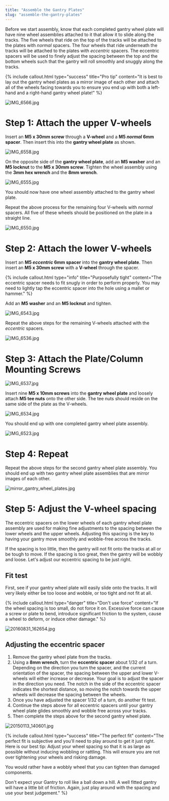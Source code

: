 ```yaml
---
title: "Assemble the Gantry Plates"
slug: "assemble-the-gantry-plates"
---
```


Before we start assembly, know that each completed gantry wheel plate will have nine wheel assemblies attached to it that allow it to slide along the tracks. The five wheels that ride on the top of the tracks will be attached to the plates with *normal* spacers. The four wheels that ride underneath the tracks will be attached to the plates with *eccentric* spacers. The eccentric spacers will be used to finely adjust the spacing between the top and the bottom wheels such that the gantry will roll smoothly and snuggly along the tracks.

{%
include callout.html
type="success"
title="Pro tip"
content="It is best to lay out the gantry wheel plates as a mirror image of each other and attach all of the wheels facing towards you to ensure you end up with both a left-hand and a right-hand gantry wheel plate!"
%}



![IMG_6566.jpg](_images/IMG_6566.jpg)

# Step 1: Attach the upper V-wheels
Insert an **M5 x 30mm screw** through a **V-wheel** and a **M5 *normal* 6mm spacer**. Then insert this into the **gantry wheel plate** as shown.

![IMG_6558.jpg](_images/IMG_6558.jpg)

On the opposite side of the **gantry wheel plate**, add an **M5 washer** and an **M5 locknut** to the **M5 x 30mm screw**. Tighten the wheel assembly using the **3mm hex wrench** and the **8mm wrench**.

![IMG_6555.jpg](_images/IMG_6555.jpg)

You should now have one wheel assembly attached to the gantry wheel plate.

Repeat the above process for the remaining four V-wheels with *normal* spacers. All five of these wheels should be positioned on the plate in a straight line.

![IMG_6550.jpg](_images/IMG_6550.jpg)

# Step 2: Attach the lower V-wheels
Insert an **M5 *eccentric* 6mm spacer** into the **gantry wheel plate**. Then insert an **M5 x 30mm screw** with a **V-wheel** through the spacer.

{%
include callout.html
type="info"
title="Purposefully tight"
content="The eccentric spacer needs to fit snugly in order to perform properly. You may need to lightly tap the eccentric spacer into the hole using a mallet or hammer."
%}

Add an **M5 washer** and an **M5 locknut** and tighten.

![IMG_6543.jpg](_images/IMG_6543.jpg)

Repeat the above steps for the remaining V-wheels attached with the *eccentric* spacers.

![IMG_6536.jpg](_images/IMG_6536.jpg)

# Step 3: Attach the Plate/Column Mounting Screws

![IMG_6537.jpg](_images/IMG_6537.jpg)

Insert nine **M5 x 10mm screws** into the **gantry wheel plate** and loosely attach **M5 tee nuts** onto the other side. The tee nuts should reside on the same side of the plate as the V-wheels.

![IMG_6534.jpg](_images/IMG_6534.jpg)

You should end up with one completed gantry wheel plate assembly.

![IMG_6523.jpg](_images/IMG_6523.jpg)

# Step 4: Repeat
Repeat the above steps for the second gantry wheel plate assembly. You should end up with two gantry wheel plate assemblies that are mirror images of each other.

![mirror_gantry_wheel_plates.jpg](_images/mirror_gantry_wheel_plates.jpg)

# Step 5: Adjust the V-wheel spacing

The eccentric spacers on the lower wheels of each gantry wheel plate assembly are used for making fine adjustments to the spacing between the lower wheels and the upper wheels. Adjusting this spacing is the key to having your gantry move smoothly and wobble-free across the tracks.

If the spacing is too little, then the gantry will not fit onto the tracks at all or be tough to move. If the spacing is too great, then the gantry will be wobbly and loose. Let's adjust our eccentric spacing to be just right.

## Fit test
First, see if your gantry wheel plate will easily slide onto the tracks. It will very likely either be too loose and wobble, or too tight and not fit at all.

{%
include callout.html
type="danger"
title="Don't use force"
content="If the wheel spacing is too small, do not force it on. Excessive force can cause a screw or plate to bend, introduce significant friction to the system, cause a wheel to deform, or induce other damage."
%}



![20160831_162654.jpg](_images/20160831_162654.jpg)

## Adjusting the eccentric spacer
1. Remove the gantry wheel plate from the tracks.
2. Using a **8mm wrench**, turn the **eccentric spacer** about 1/32 of a turn. Depending on the direction you turn the spacer, and the current orientation of the spacer, the spacing between the upper and lower V-wheels will either increase or decrease. Your goal is to adjust the spacer in the direction you need. The notch in the side of the eccentric spacer indicates the shortest distance, so moving the notch towards the upper wheels will decrease the spacing between the wheels.
3. Once you have adjusted the spacer 1/32 of a turn, do another fit test.
4. Continue the steps above for all eccentric spacers until your gantry wheel plate glides smoothly and wobble free across your tracks.
5. Then complete the steps above for the second gantry wheel plate.

![20150113_140601.jpg](_images/20150113_140601.jpg)



{%
include callout.html
type="success"
title="The perfect fit"
content="The perfect fit is subjective and you'll need to play around to get it just right. Here is our best tip: Adjust your wheel spacing so that it is as large as possible without inducing wobbling or rattling. This will ensure you are not over tightening your wheels and risking damage.

You would rather have a wobbly wheel that you can tighten than damaged components.

Don't expect your Gantry to roll like a ball down a hill. A well fitted gantry will have a little bit of friction. Again, just play around with the spacing and use your best judgement."
%}


